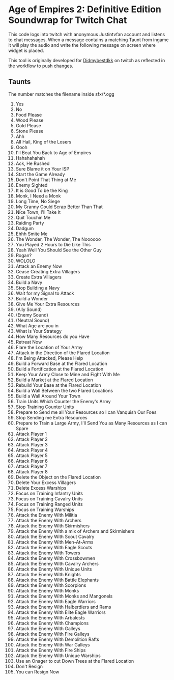 # Age of Empires 2: Definitive Edition Soundwrap for Twitch Chat

This code logs into twitch with anonymous Justintvfan account and listens to chat messages. When a message contains a matching Taunt from ingame it will play the audio and write the following message on screen where widget is placed.

This tool is originally developed for [Didmybestdkk](https://www.twitch.tv/didmybestdkk) on twitch as reflected in the workflow to push changes.

## Taunts

The number matches the filename inside sfx/*.ogg

1. Yes
2. No
3. Food Please
4. Wood Please
5. Gold Please
6. Stone Please
7. Ahh
8. All Hail, King of the Losers
9. Oooh
10. I'll Beat You Back to Age of Empires
11. Hahahahahah
12. Ack, He Rushed
13. Sure Blame it on Your ISP
14. Start the Game Already
15. Don't Point That Thing at Me
16. Enemy Sighted
17. It is Good To be the King
18. Monk, I Need a Monk
19. Long Time, No Siege
20. My Granny Could Scrap Better Than That
21. Nice Town, I'll Take It
22. Quit Touchin Me
23. Raiding Party
24. Dadgum
25. Ehhh Smite Me
26. The Wonder, The Wonder, The Noooooo
27. You Played 2 Hours to Die Like This
28. Yeah Well You Should See the Other Guy
29. Rogan?
30. WOLOLO
31. Attack an Enemy Now
32. Cease Creating Extra Villagers
33. Create Extra Villagers
34. Build a Navy
35. Stop Building a Navy
36. Wait for my Signal to Attack
37. Build a Wonder
38. Give Me Your Extra Resources
39. (Ally Sound)
40. (Enemy Sound)
41. (Neutral Sound)
42. What Age are you in
43. What is Your Strategy
44. How Many Resources do you Have
45. Retreat Now
46. Flare the Location of Your Army
47. Attack in the Direction of the Flared Location
48. I'm Being Attacked, Please Help
49. Build a Forward Base at the Flared Location
50. Build a Fortification at the Flared Location
51. Keep Your Army Close to Mine and Fight With Me
52. Build a Market at the Flared Location
53. Rebuild Your Base at the Flared Location
54. Build a Wall Between the two Flared Locations
55. Build a Wall Around Your Town
56. Train Units Which Counter the Enemy's Army
57. Stop Training Counter Units
58. Prepare to Send me all Your Resources so I can Vanquish Our Foes
59. Stop Sending me Extra Resources
60. Prepare to Train a Large Army, I'll Send You as Many Resources as I can Spare
61. Attack Player 1
62. Attack Player 2
63. Attack Player 3
64. Attack Player 4
65. Attack Player 5
66. Attack Player 6
67. Attack Player 7
68. Attack Player 8
69. Delete the Object on the Flared Location
70. Delete Your Excess Villagers
71. Delete Excess Warships
72. Focus on Training Infantry Units
73. Focus on Training Cavalry Units
74. Focus on Training Ranged Units
75. Focus on Training Warships
76. Attack the Enemy With Militia
77. Attack the Enemy With Archers
78. Attack the Enemy With Skirmishers
79. Attack the Enemy With a mix of Archers and Skirmishers
80. Attack the Enemy With Scout Cavalry
81. Attack the Enemy With Men-At-Arms
82. Attack the Enemy With Eagle Scouts
83. Attack the Enemy With Towers
84. Attack the Enemy With Crossbowmen
85. Attack the Enemy With Cavalry Archers
86. Attack the Enemy With Unique Units
87. Attack the Enemy With Knights
88. Attack the Enemy With Battle Elephants
89. Attack the Enemy With Scorpions
90. Attack the Enemy With Monks
91. Attack the Enemy With Monks and Mangonels
92. Attack the Enemy With Eagle Warriors
93. Attack the Enemy With Halberdiers and Rams
94. Attack the Enemy With Elite Eagle Warriors
95. Attack the Enemy With Arbalests
96. Attack the Enemy With Champions
97. Attack the Enemy With Galleys
98. Attack the Enemy With Fire Galleys
99. Attack the Enemy With Demolition Rafts
100. Attack the Enemy With War Galleys
101. Attack the Enemy With Fire Ships
102. Attack the Enemy With Unique Warships
103. Use an Onager to cut Down Trees at the Flared Location
104. Don't Resign
105. You can Resign Now
